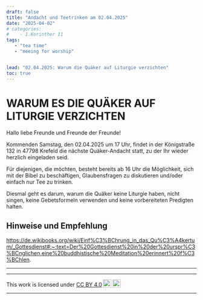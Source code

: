 ```yaml
---
draft: false
title: "Andacht und Teetrinken am 02.04.2025"
date: "2025-04-02"
# categories:
#    - 1.Korinther 11
tags:
   - "tea time"
   - "meeing for worship"


lead: "02.04.2025: Warum die Quäker auf Liturgie verzichten"
toc: true
---
```



WARUM ES DIE QUÄKER AUF LITURGIE VERZICHTEN
===========================================

Hallo liebe Freunde und Freunde der Freunde!

Kommenden Samstag, den 02.04.2025 um 17 Uhr, findet in der Königstraße 132 in 47798 Krefeld die nächste Quäker-Andacht statt, zu der Ihr wieder herzlich eingeladen seid.

Für diejenigen, die möchten, besteht bereits ab 16 Uhr die Möglichkeit, sich mit der Bibel zu beschäftigen, Glaubensfragen zu diskutieren und/oder einfach nur Tee zu trinken.

Diesmal geht es darum, warum die Quäker keine Liturgie haben, nicht singen, keine Gebetsformeln verwenden und keine vorbereiteten Predigten halten.

Hinweise und Empfehlung
-----------------------


https://de.wikibooks.org/wiki/Einf%C3%BChrung_in_das_Qu%C3%A4kertum/_Gottesdienst#:~:text=Der%20Gottesdienst%20in%20der%20urspr%C3%BCnglichen,eine%20buddhistische%20Meditation%20erinnert%20f%C3%BChlen.


---

[^foot-001]: footnote


---

<p xmlns:cc="http://creativecommons.org/ns#" >This work is licensed under <a href="https://creativecommons.org/licenses/by/4.0/?ref=chooser-v1" target="\_blank" rel="license noopener noreferrer" style="display:inline-block;">CC BY 4.0<img style="height:22px!important;margin-left:3px;vertical-align:text-bottom;" src="https://mirrors.creativecommons.org/presskit/icons/cc.svg?ref=chooser-v1" alt=""><img style="height:22px!important;margin-left:3px;vertical-align:text-bottom;" src="https://mirrors.creativecommons.org/presskit/icons/by.svg?ref=chooser-v1" alt=""></a></p>

---